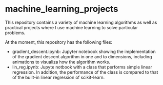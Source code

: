 # machine_learning_projects

This repository contains a variety of machine learning algorithms as well as practical projects where I use machine learning to solve particular problems.

At the moment, this repository has the following files:
- gradient_descent.ipynb: Jupyter notebook showing the implementation of the gradient descent algorithm in one and to dimensions, including animations to visualiza how the algorithm works.
- lin_reg.ipynb: Jupyte notbook with a class that performs simple linear regression. In addition, the performance of the class is compared to that of the built-in linear regression of scikit-learn.
